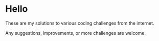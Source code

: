 # Hello

These are my solutions to various coding challenges from the internet.

Any suggestions, improvements, or more challenges are welcome.
